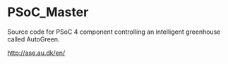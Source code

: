 # PSoC_Master
Source code for PSoC 4 component controlling an intelligent greenhouse called AutoGreen.

http://ase.au.dk/en/
